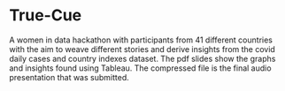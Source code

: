# True-Cue
A women in data hackathon with participants from 41 different countries with the aim to weave different stories and derive insights from the covid daily cases and country indexes dataset.
The pdf slides show the graphs and insights found using Tableau.
The compressed file is the final audio presentation that was submitted. 
